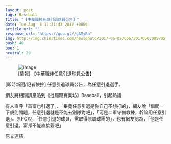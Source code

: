 ```yaml
---
layout: post
tags: Baseball
title: "【中華職棒任意引退球員公告】"
date: Tue Aug  8 17:31:43 2017 +0800
article_url: ""
response_url: "https://goo.gl//gAMyRh"
img: http://img.chinatimes.com/newsphoto/2017-06-02/656/20170602005805.jpg
push: 40
boo: 1
neutral: 29
---
```


<figure>
<img src="http://img.chinatimes.com/newsphoto/2017-06-02/656/20170602005805.jpg" alt="image">
<figcaption>
[情報] 【中華職棒任意引退球員公告】
</figcaption>
</figure>



[即時新聞/記者快抄] 任意引退球員公告，為任意引退選手。

網友將相關訊息貼到《批踢踢實業坊》Baseball，引起熱議

有人直呼「首富也引退了」、「畢竟任意引退是你自己不想打的」，網友說「借問一下規則問題，任意引退就是不能去別隊對吧」，「可是二軍守備教練，幹嘛用任意引退」。原PO說，「任意引退的球員，需取得原屬球團的」，也有網友認為，「他是任意引退，富邦不能直接簽吧」

<a href = "https://www.ptt.cc/bbs/Baseball/M.1502184706.A.187.html">原文連結</a>

